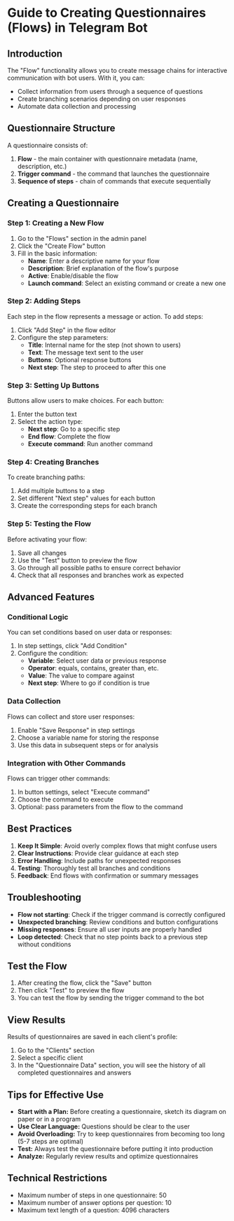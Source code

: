 # Guide to Creating Questionnaires (Flows) in Telegram Bot

## Introduction

The "Flow" functionality allows you to create message chains for interactive communication with bot users. With it, you can:
- Collect information from users through a sequence of questions
- Create branching scenarios depending on user responses
- Automate data collection and processing

## Questionnaire Structure

A questionnaire consists of:
1. **Flow** - the main container with questionnaire metadata (name, description, etc.)
2. **Trigger command** - the command that launches the questionnaire
3. **Sequence of steps** - chain of commands that execute sequentially

## Creating a Questionnaire

### Step 1: Creating a New Flow

1. Go to the "Flows" section in the admin panel
2. Click the "Create Flow" button
3. Fill in the basic information:
   - **Name**: Enter a descriptive name for your flow
   - **Description**: Brief explanation of the flow's purpose
   - **Active**: Enable/disable the flow
   - **Launch command**: Select an existing command or create a new one

### Step 2: Adding Steps

Each step in the flow represents a message or action. To add steps:

1. Click "Add Step" in the flow editor
2. Configure the step parameters:
   - **Title**: Internal name for the step (not shown to users)
   - **Text**: The message text sent to the user
   - **Buttons**: Optional response buttons
   - **Next step**: The step to proceed to after this one

### Step 3: Setting Up Buttons

Buttons allow users to make choices. For each button:

1. Enter the button text
2. Select the action type:
   - **Next step**: Go to a specific step
   - **End flow**: Complete the flow
   - **Execute command**: Run another command

### Step 4: Creating Branches

To create branching paths:

1. Add multiple buttons to a step
2. Set different "Next step" values for each button
3. Create the corresponding steps for each branch

### Step 5: Testing the Flow

Before activating your flow:

1. Save all changes
2. Use the "Test" button to preview the flow
3. Go through all possible paths to ensure correct behavior
4. Check that all responses and branches work as expected

## Advanced Features

### Conditional Logic

You can set conditions based on user data or responses:

1. In step settings, click "Add Condition"
2. Configure the condition:
   - **Variable**: Select user data or previous response
   - **Operator**: equals, contains, greater than, etc.
   - **Value**: The value to compare against
   - **Next step**: Where to go if condition is true

### Data Collection

Flows can collect and store user responses:

1. Enable "Save Response" in step settings
2. Choose a variable name for storing the response
3. Use this data in subsequent steps or for analysis

### Integration with Other Commands

Flows can trigger other commands:

1. In button settings, select "Execute command"
2. Choose the command to execute
3. Optional: pass parameters from the flow to the command

## Best Practices

1. **Keep It Simple**: Avoid overly complex flows that might confuse users
2. **Clear Instructions**: Provide clear guidance at each step
3. **Error Handling**: Include paths for unexpected responses
4. **Testing**: Thoroughly test all branches and conditions
5. **Feedback**: End flows with confirmation or summary messages

## Troubleshooting

- **Flow not starting**: Check if the trigger command is correctly configured
- **Unexpected branching**: Review conditions and button configurations
- **Missing responses**: Ensure all user inputs are properly handled
- **Loop detected**: Check that no step points back to a previous step without conditions

## Test the Flow

1. After creating the flow, click the "Save" button
2. Then click "Test" to preview the flow
3. You can test the flow by sending the trigger command to the bot

## View Results

Results of questionnaires are saved in each client's profile:

1. Go to the "Clients" section
2. Select a specific client
3. In the "Questionnaire Data" section, you will see the history of all completed questionnaires and answers

## Tips for Effective Use

- **Start with a Plan:** Before creating a questionnaire, sketch its diagram on paper or in a program
- **Use Clear Language:** Questions should be clear to the user
- **Avoid Overloading:** Try to keep questionnaires from becoming too long (5-7 steps are optimal)
- **Test:** Always test the questionnaire before putting it into production
- **Analyze:** Regularly review results and optimize questionnaires

## Technical Restrictions

- Maximum number of steps in one questionnaire: 50
- Maximum number of answer options per question: 10
- Maximum text length of a question: 4096 characters 